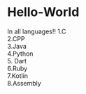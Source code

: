 # Hello-World
In all languages!!
  1.C  
  2.CPP  
  3.Java  
  4.Python  
  5. Dart  
  6.Ruby  
  7.Kotlin  
  8.Assembly

